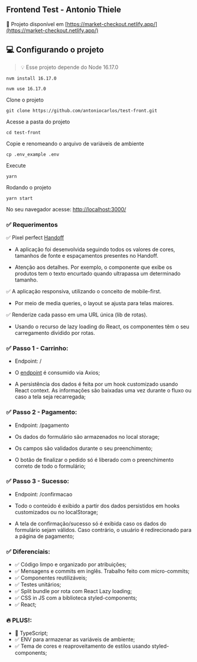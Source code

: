 ## Frontend Test - Antonio Thiele

🚀 Projeto disponível em [https://market-checkout.netlify.app/](https://market-checkout.netlify.app/)
## 💻 Configurando o projeto

> 💡 Esse projeto depende do Node 16.17.0
``` 
nvm install 16.17.0
``` 
``` 
nvm use 16.17.0
```

Clone o projeto
```
git clone https://github.com/antoniocarlos/test-front.git
```
Acesse a pasta do projeto
``` 
cd test-front
```

Copie e renomeando o arquivo de variáveis de ambiente
```
cp .env_example .env
```

Execute
```
yarn
```

Rodando o projeto
```
yarn start
```

No seu navegador acesse: [http://localhost:3000/](http://localhost:3000/) 

### ✅ Requerimentos

✅ Pixel perfect [Handoff](https://projects.invisionapp.com/prototype/font-test-cji0j0khf005c1t0132358e8k) 

  - A aplicação foi desenvolvida seguindo todos os valores de cores, tamanhos de fonte e espaçamentos presentes no Handoff.

  - Atenção aos detalhes. Por exemplo, o componente que exibe os produtos tem o texto encurtado quando ultrapassa um determinado tamanho.


✅ A aplicação responsiva, utilizando o conceito de mobile-first. 

  - Por meio de media queries, o layout se ajusta para telas maiores.

✅ Renderize cada passo em uma URL única (lib de rotas).

  - Usando o recurso de lazy loading do React, os componentes têm o seu carregamento dividido por rotas.

### ✅ Passo 1 - Carrinho:

  - Endpoint: /

  - O [endpoint](http://www.mocky.io/v2/5b15c4923100004a006f3c07) é consumido via Axios;

  - A persistência dos dados é feita por um hook customizado usando React context. As informações são baixadas uma vez durante o fluxo ou caso a tela seja recarregada;

### ✅ Passo 2 - Pagamento: 

  - Endpoint: /pagamento

  - Os dados do formulário são armazenados no local storage;

  - Os campos são validados durante o seu preenchimento;

  - O botão de finalizar o pedido só é liberado com o preenchimento correto de todo o formulário;

### ✅ Passo 3 - Sucesso: 

  - Endpoint: /confirmacao

  - Todo o conteúdo é exibido a partir dos dados persistidos em hooks customizados ou no localStorage;

  - A tela de confirmação/sucesso só é exibida caso os dados do formulário sejam válidos. Caso contrário, o usuário é redirecionado para a página de pagamento;
  
### ✅ Diferenciais:
  - ✅ Código limpo e organizado por atribuições;
  - ✅ Mensagens e commits em inglês. Trabalho feito com micro-commits;
  - ✅ Componentes reutilizáveis;
  - ✅ Testes unitários;
  - ✅ Split bundle por rota com React Lazy loading;
  - ✅ CSS in JS com a biblioteca styled-components;
  - ✅ React;

### 🔥 PLUS!:
  - 💙 TypeScript;
  - ✅ ENV para armazenar as variáveis de ambiente;
  - ✅ Tema de cores e reaproveitamento de estilos usando styled-components;

